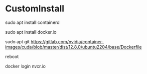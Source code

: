 # CustomInstall

sudo apt install containerd

sudo apt install docker.io

sudo apt git https://gitlab.com/nvidia/container-images/cuda/blob/master/dist/12.8.0/ubuntu2204/base/Dockerfile

reboot

docker login nvcr.io
